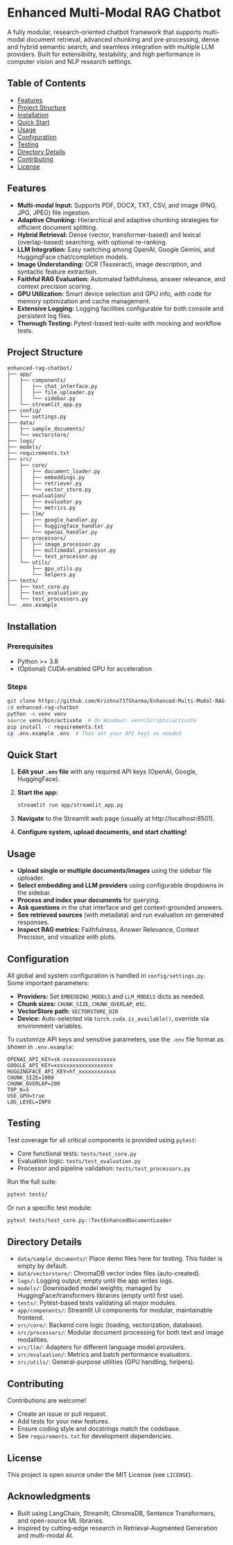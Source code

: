 # Enhanced Multi-Modal RAG Chatbot

A fully modular, research-oriented chatbot framework that supports multi-modal document retrieval, advanced chunking and pre-processing, dense and hybrid semantic search, and seamless integration with multiple LLM providers. Built for extensibility, testability, and high performance in computer vision and NLP research settings.

## Table of Contents

- [Features](#features)
- [Project Structure](#project-structure)
- [Installation](#installation)
- [Quick Start](#quick-start)
- [Usage](#usage)
- [Configuration](#configuration)
- [Testing](#testing)
- [Directory Details](#directory-details)
- [Contributing](#contributing)
- [License](#license)

## Features

- **Multi-modal Input:** Supports PDF, DOCX, TXT, CSV, and image (PNG, JPG, JPEG) file ingestion.
- **Adaptive Chunking:** Hierarchical and adaptive chunking strategies for efficient document splitting.
- **Hybrid Retrieval:** Dense (vector, transformer-based) and lexical (overlap-based) searching, with optional re-ranking.
- **LLM Integration:** Easy switching among OpenAI, Google Gemini, and HuggingFace chat/completion models.
- **Image Understanding:** OCR (Tesseract), image description, and syntactic feature extraction.
- **Faithful RAG Evaluation:** Automated faithfulness, answer relevance, and context precision scoring.
- **GPU Utilization:** Smart device selection and GPU info, with code for memory optimization and cache management.
- **Extensive Logging:** Logging facilities configurable for both console and persistent log files.
- **Thorough Testing:** Pytest-based test-suite with mocking and workflow tests.

## Project Structure

```
enhanced-rag-chatbot/
├── app/
│   ├── components/
│   │   ├── chat_interface.py
│   │   ├── file_uploader.py
│   │   └── sidebar.py
│   └── streamlit_app.py
├── config/
│   └── settings.py
├── data/
│   ├── sample_documents/
│   └── vectorstore/
├── logs/
├── models/
├── requirements.txt
├── src/
│   ├── core/
│   │   ├── document_loader.py
│   │   ├── embeddings.py
│   │   ├── retriever.py
│   │   └── vector_store.py
│   ├── evaluation/
│   │   ├── evaluator.py
│   │   └── metrics.py
│   ├── llm/
│   │   ├── google_handler.py
│   │   ├── huggingface_handler.py
│   │   └── openai_handler.py
│   ├── processors/
│   │   ├── image_processor.py
│   │   ├── multimodal_processor.py
│   │   └── text_processor.py
│   └── utils/
│       ├── gpu_utils.py
│       └── helpers.py
├── tests/
│   ├── test_core.py
│   ├── test_evaluation.py
│   └── test_processors.py
└── .env.example
```

## Installation

### Prerequisites

- Python >= 3.8
- (Optional) CUDA-enabled GPU for acceleration

### Steps

```bash
git clone https://github.com/Krishna737Sharma/Enhanced-Multi-Modal-RAG-Chatbot.git
cd enhanced-rag-chatbot
python -m venv venv
source venv/bin/activate  # On Windows: venv\Scripts\activate
pip install -r requirements.txt
cp .env.example .env  # Then set your API keys as needed
```

## Quick Start

1. **Edit your `.env` file** with any required API keys (OpenAI, Google, HuggingFace).

2. **Start the app:**
   ```bash
   streamlit run app/streamlit_app.py
   ```

3. **Navigate** to the Streamlit web page (usually at http://localhost:8501).

4. **Configure system, upload documents, and start chatting!**

## Usage

- **Upload single or multiple documents/images** using the sidebar file uploader.
- **Select embedding and LLM providers** using configurable dropdowns in the sidebar.
- **Process and index your documents** for querying.
- **Ask questions** in the chat interface and get context-grounded answers.
- **See retrieved sources** (with metadata) and run evaluation on generated responses.
- **Inspect RAG metrics:** Faithfulness, Answer Relevance, Context Precision, and visualize with plots.

## Configuration

All global and system configuration is handled in `config/settings.py`.  
Some important parameters:

- **Providers:** Set `EMBEDDING_MODELS` and `LLM_MODELS` dicts as needed.
- **Chunk sizes:** `CHUNK_SIZE`, `CHUNK_OVERLAP`, etc.
- **VectorStore path:** `VECTORSTORE_DIR`
- **Device:** Auto-selected via `torch.cuda.is_available()`, override via environment variables.

To customize API keys and sensitive parameters, use the `.env` file format as shown in `.env.example`:

```env
OPENAI_API_KEY=sk-xxxxxxxxxxxxxxxxx
GOOGLE_API_KEY=xxxxxxxxxxxxxxxxxxx
HUGGINGFACE_API_KEY=hf_xxxxxxxxxxxx
CHUNK_SIZE=1000
CHUNK_OVERLAP=200
TOP_K=5
USE_GPU=true
LOG_LEVEL=INFO
```

## Testing

Test coverage for all critical components is provided using `pytest`:

- Core functional tests: `tests/test_core.py`
- Evaluation logic: `tests/test_evaluation.py`
- Processor and pipeline validation: `tests/test_processors.py`

Run the full suite:
```bash
pytest tests/
```

Or run a specific test module:
```bash
pytest tests/test_core.py::TestEnhancedDocumentLoader
```

## Directory Details

- `data/sample_documents/`: Place demo files here for testing. This folder is empty by default.
- `data/vectorstore/`: ChromaDB vector index files (auto-created).
- `logs/`: Logging output; empty until the app writes logs.
- `models/`: Downloaded model weights; managed by HuggingFace/transformers libraries (empty until first use).
- `tests/`: Pytest-based tests validating all major modules.
- `app/components/`: Streamlit UI components for modular, maintainable frontend.
- `src/core/`: Backend core logic (loading, vectorization, database).
- `src/processors/`: Modular document processing for both text and image modalities.
- `src/llm/`: Adapters for different language model providers.
- `src/evaluation/`: Metrics and batch performance evaluators.
- `src/utils/`: General-purpose utilities (GPU handling, helpers).

## Contributing

Contributions are welcome!  
- Create an issue or pull request.
- Add tests for your new features.
- Ensure coding style and docstrings match the codebase.
- See `requirements.txt` for development dependencies.

## License

This project is open source under the MIT License (see `LICENSE`).

## Acknowledgments

- Built using LangChain, Streamlit, ChromaDB, Sentence Transformers, and open-source ML libraries.
- Inspired by cutting-edge research in Retrieval-Augmented Generation and multi-modal AI.
